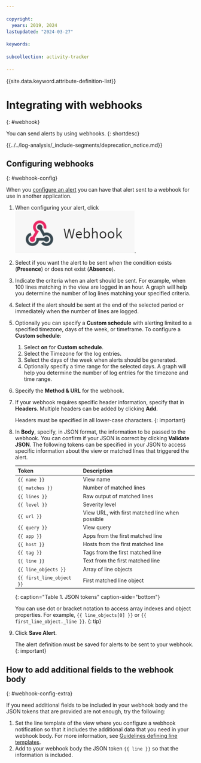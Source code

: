 ```yaml
---

copyright:
  years: 2019, 2024
lastupdated: "2024-03-27"

keywords:

subcollection: activity-tracker

---
```


{{site.data.keyword.attribute-definition-list}}


# Integrating with webhooks
{: #webhook}

You can send alerts by using webhooks.
{: shortdesc}

<!-- Common deprecation statement -->
{{../../log-analysis/_include-segments/deprecation_notice.md}}

## Configuring webhooks
{: #webhook-config}

When you [configure an alert](/docs/activity-tracker?topic=activity-tracker-create_alert_ui) you can have that alert sent to a webhook for use in another application.

1. When configuring your alert, click ![Webhook icon](../images/webhook.png "Webhook icon").

2. Select if you want the alert to be sent when the condition exists (**Presence**) or does not exist (**Absence**).

3. Indicate the criteria when an alert should be sent.  For example, when 100 lines matching in the view are logged in an hour.  A graph will help you determine the number of log lines matching your specified criteria.

4. Select if the alert should be sent at the end of the selected period or immediately when the number of lines are logged.

5. Optionally you can specify a **Custom schedule** with alerting limited to a specified timezone, days of the week, or timeframe. To configure a **Custom schedule**:

    1. Select **on** for **Custom schedule**.
    2. Select the Timezone for the log entries.
    3. Select the days of the week when alerts should be generated.
    4. Optionally specify a time range for the selected days. A graph will help you determine the number of log entries for the timezone and time range.

6. Specify the **Method & URL** for the webhook.

7. If your webhook requires specific header information, specify that in **Headers**.  Multiple headers can be added by clicking **Add**.

    Headers must be specified in all lower-case characters.
    {: important}

8. In **Body**, specify, in JSON format, the information to be passed to the webhook. You can confirm if your JSON is correct by clicking **Validate JSON**.  The following tokens can be specified in your JSON to access specific information about the view or matched lines that triggered the alert.

    | Token | Description |
    | -------------- | -------------- |
    | `{{ name }}` | View name |
    | `{{ matches }}` | Number of matched lines |
    | `{{ lines }}` | Raw output of matched lines |
    | `{{ level }}` | Severity level |
    | `{{ url }}` | View URL, with first matched line when possible |
    | `{{ query }}` | View query |
    | `{{ app }}` | Apps from the first matched line |
    | `{{ host }}` | Hosts from the first matched line |
    | `{{ tag }}` | Tags from the first matched line |
    | `{{ line }}` | Text from the first matched line |
    | `{{ line_objects }}` | Array of line objects |
    | `{{ first_line_object }}` | First matched line object |
    {: caption="Table 1. JSON tokens" caption-side="bottom"}

     You can use dot or bracket notation to access array indexes and object properties.  For example, `{{ line_objects[0] }}` or `{{ first_line_object._line }}`.
     {: tip}

9. Click **Save Alert**.

   The alert definition must be saved for alerts to be sent to your webhook.
   {: important}


## How to add additional fields to the webhook body
{: #webhook-config-extra}

If you need additional fields to be included in your webhook body and the JSON tokens that are provided are not enough, try the following:
1. Set the line template of the view where you configure a webhook notification so that it includes the additional data that you need in your webhook body. For more information, see [Guidelines defining line templates](/docs/activity-tracker?topic=activity-tracker-views#views_line).
2. Add to your webhook body the JSON token `{{ line }}` so that the information is included.
